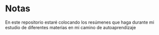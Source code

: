 # Notas
En este repositorio estaré colocando los resúmenes que haga durante mi estudio de diferentes materias en mi camino de autoaprendizaje
